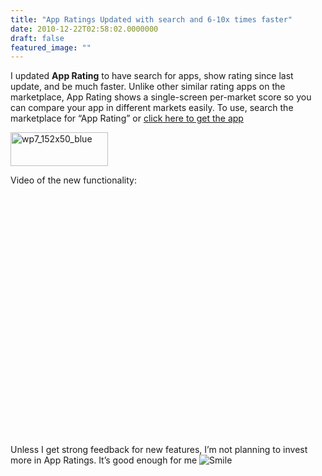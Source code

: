 ```yaml
---
title: "App Ratings Updated with search and 6-10x times faster"
date: 2010-12-22T02:58:02.0000000
draft: false
featured_image: ""
---
```


<p>I updated <strong>App Rating</strong> to have search for apps, show rating since last update, and be much faster. Unlike other similar rating apps on the marketplace, App Rating shows a single-screen per-market score so you can compare your app in different markets easily. To use, search the marketplace for “App Rating” or <a href="http://social.zune.net/redirect?type=phoneApp&amp;id=a9a088a6-6904-e011-9264-00237de2db9e">click here to get the app</a></p>  <p><a href="http://social.zune.net/redirect?type=phoneApp&amp;id=a9a088a6-6904-e011-9264-00237de2db9e"><img style="background-image: none; border-right-width: 0px; margin: 0px; padding-left: 0px; padding-right: 0px; display: inline; border-top-width: 0px; border-bottom-width: 0px; border-left-width: 0px; padding-top: 0px" title="wp7_152x50_blue" border="0" alt="wp7_152x50_blue" src="/WP7_App_Download1.png" width="156" height="54" /></a></p>  <p>Video of the new functionality:</p>  <p><object width="640" height="386"><param name="movie" value="https://www.youtube.com/v/it2MEOW66_Q"></param><param name="allowFullScreen" value="true"></param><param name="allowScriptAccess" value="always"><param name="allowFullScreen" value="true"></param><embed src="https://www.youtube.com/v/it2MEOW66_Q" type="application/x-shockwave-flash" allowfullscreen="true" allowScriptAccess="always" width="640" height="386"></embed></object></p>  <p>Unless I get strong feedback for new features, I’m not planning to invest more in App Ratings. It’s good enough for me <img style="border-bottom-style: none; border-left-style: none; border-top-style: none; border-right-style: none" class="wlEmoticon wlEmoticon-smile" alt="Smile" src="/wlEmoticon-smile_5.png" /></p>